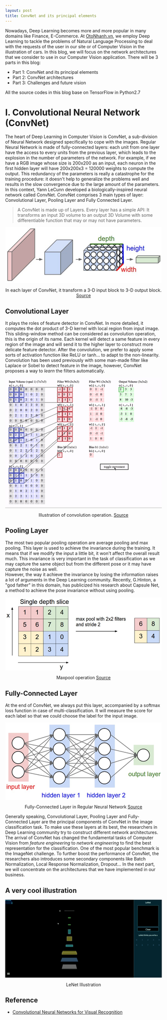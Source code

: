 ```yaml
---
layout: post
title: ConvNet and its principal elements
---
```


Nowadays, Deep Learning becomes more and more popular in many domains like Finance, E-Commerce. At 
[OtoNhanh.vn](https://otonhanh.vn), we employ Deep Learning to tackle the problems of Natural Language Processing to 
deal with the requests of the user in our site or of Computer Vision in the illustration of cars. In this blog, we 
will focus on the network architectures that we consider to use in our Computer Vision application. There will be 3 
parts in this blog:  

- Part 1: ConvNet and its principal elements
- Part 2: ConvNet architectures
- Part 3: Challenges and future vision

All the source codes in this blog base on TensorFlow in Python2.7

# I. Convolutional Neural Network (ConvNet)

The heart of Deep Learning in Computer Vision is ConvNet, a sub-division of Neural Network designed specifically to 
cope with the images. Regular Neural Network is made of fully-connected layers: each unit from one layer have the 
access to every units from the previous layer, which leads to the explosion in the number of parameters of the 
network. For example, if we have a RGB image whose size is 200x200 as an input, each neuron in the first hidden 
layer will have 200x200x3 = 120000 weights to compute the output. This redundancy of the parameters is really a 
catastrophe for the training procedure: it doesn't help to generalize the problems well and results in the slow 
convergence due to the large amount of the parameters.  
In this context, Yann LeCunn developed a biologically-inspired neural network called ConvNet. ConvNet comprises 3 main 
types of layer: Convolutional Layer, Pooling Layer and Fully Connected Layer.  
> A ConvNet is made up of Layers. Every layer has a simple API: It transforms an input 3D volume to an output 3D Volume
with some differentiable function that may or may not have parameters.  

<p align="center">
 <img src="/image/Introduction_CNN/cnn.jpeg" alt="" align="middle">
 <div align="center">In each layer of ConvNet, it transform a 3-D input block to 3-D output block. <a href="http://cs231n.github.io/assets/cnn/cnn.jpeg">Source</a></div>
</p>  

## Convolutional Layer

It plays the roles of feature detector in ConvNet. In more detailed, it computes the dot product of 3-D kernel with 
local region from input image. This sliding-window method can be considered as convolution operation, this is the 
origin of its name. Each kernel will detect a same feature in every region of the image and will send it to the higher 
layer to construct more delicate feature detector. After the convolution, we prefer to apply some sorts of activation 
function like ReLU or tanh... to adapt to the non-linearity.  
Convolution has been used previously with some man-made filter like Laplace or Sobel to detect feature in the image, 
however, ConvNet proposes a way to *learn* the filters automatically.  

<p align="center">
 <img src="/image/Introduction_CNN/conv-layer.gif" alt="" align="middle">
 <div align="center">Illustration of convolution operation. <a href="http://cs231n.github.io/convolutional-networks/">Source</a></div>
</p> 

## Pooling Layer

The most two popular pooling operation are average pooling and max pooling. This layer is used to achieve the invariance 
during the training. It means that if we modify the input a little bit, it won't affect the overall result much. This 
invariance is very important in the task of classification as we may capture the same object but from the different 
pose or it may have capture the noise as well.  
However, the way it achieve the invariance by losing the information raises a lot of arguments in the Deep Learning 
community. Recently, G.Hinton, a "god father" in this domain, has publicized his research about Capsule Net, a method 
to achieve the pose invariance without using pooling.  

<p align="center">
 <img src="/image/Introduction_CNN/maxpool.jpeg" alt="" align="middle">
 <div align="center">Maxpool operation <a href="http://cs231n.github.io/assets/cnn/maxpool.jpeg">Source</a></div>
</p>    

## Fully-Connected Layer

At the end of ConvNet, we always put this layer, accompanied by a softmax loss 
function in case of multi-classification. It will measure the score for each label so that we could choose the label for 
the input image.  

<p align="center">
 <img src="/image/Introduction_CNN/neural_net2.jpeg" alt="" align="middle">
 <div align="center">Fully-Connected Layer in Regular Neural Network <a href="http://cs231n.github.io/assets/nn1/neural_net2.jpeg">Source</a></div>
</p>  

Generally speaking, Convolutional Layer, Pooling Layer and Fully-Connected Layer are the principal components of ConvNet 
in the image classification task. To make use these layers at its best, the researchers in Deep Learning community try 
to construct different network architectures. The arrival of ConvNet has changed the fundamental tasks of Computer Vision 
from *feature engineering* to *network engineering* to find the best representation for the classification. One of the 
most popular benchmark is the ImageNet challenge. To further boost the performance of ConvNet, the researchers also 
introduces some secondary components like Batch Normalization, Local Response Normalization, Dropout...
In the next part, we will concentrate on the architectures that we have implemented in our business.

## A very cool illustration

<p align="center">
 <img src="/image/Introduction_CNN/lenet.gif" alt="" align="middle">
 <div align="center">LeNet Illustration</div>
</p>  

## Reference

- [Convolutional Neural Networks for Visual Recognition](http://cs231n.github.io/convolutional-networks/)  

